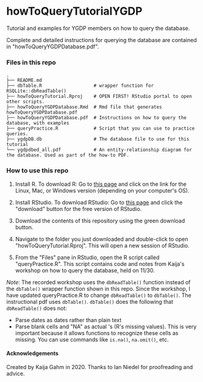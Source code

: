 # howToQueryTutorialYGDP
Tutorial and examples for YGDP members on how to query the database.

Complete and detailed instructions for querying the database are contained in "howToQueryYGDPDatabase.pdf".

### Files in this repo
```
.
├── README.md
├── dbTable.R                   # wrapper function for RSQLite::dbReadTable()
├── howToQueryTutorial.Rproj    # OPEN FIRST! RStudio portal to open other scripts.
├── howToQueryYGDPDatabase.Rmd  # Rmd file that generates howToQueryYGDPDatabase.pdf
├── howToQueryYGDPDatabase.pdf  # Instructions on how to query the database, with examples
├── queryPractice.R             # Script that you can use to practice queries.
├── ygdpDB.db                   # The database file to use for this tutorial
└── ygdpdbed_all.pdf            # An entity-relationship diagram for the database. Used as part of the how-to PDF.
```

### How to use this repo
1. Install R. To download R: Go to [this page](http://lib.stat.cmu.edu/R/CRAN/) and click on the link for the Linux, Mac, or Windows version (depending on your computer's OS).

2. Install RStudio. To download RStudio: Go to [this page](https://rstudio.com/products/rstudio/download/) and click the "download" button for the free version of RStudio.

3. Download the contents of this repository using the green download button.

4. Navigate to the folder you just downloaded and double-click to open "howToQueryTutorial.Rproj". This will open a new session of RStudio. 

5. From the "Files" pane in RStudio, open the R script called "queryPractice.R". This script contains code and notes from Kaija's workshop on how to query the database, held on 11/30. 

*Note*: The recorded workshop uses the `dbReadTable()` function instead of the `dbTable()` wrapper function shown in this repo. Since the workshop, I have updated queryPractice.R to change `dbReadTable()` to `dbTable()`. The instructional pdf uses `dbTable()`. `dbTable()` does the following that `dbReadTable()` does not:
- Parse dates as dates rather than plain text
- Parse blank cells and "NA" as actual <NA>'s (R's missing values). This is very important because it allows functions to recognize these cells as missing. You can use commands like `is.na()`, `na.omit()`, etc.


#### Acknowledgements
Created by Kaija Gahm in 2020. Thanks to Ian Niedel for proofreading and advice.
